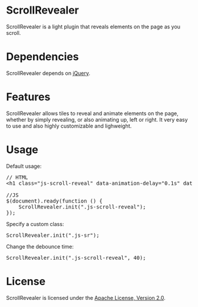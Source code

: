 ScrollRevealer
===========

ScrollRevealer is a light plugin that reveals elements on the page as you scroll.

Dependencies
========

ScrollRevealer depends on [jQuery](http://jquery.com).

Features
========

ScrollRevealer allows tiles to reveal and animate elements on the page, whether by simply revealing, or also animating up, left or right.
It very easy to use and also highly customizable and lighweight.

Usage
========

Default usage:

<pre>
// HTML
&lt;h1 class="js-scroll-reveal" data-animation-delay="0.1s" data-animation-dir="up"&gt;Lorem ipsum dolor sit amet&lt;/h1&gt;

//JS
$(document).ready(function () {
    ScrollRevealer.init(".js-scroll-reveal");
});
</pre>

Specify a custom class:

<pre>
ScrollRevealer.init(".js-sr");
</pre>

Change the debounce time:

<pre>
ScrollRevealer.init(".js-scroll-reveal", 40);
</pre>


License
========

ScrollRevealer is licensed under the [Apache License, Version 2.0](http://www.apache.org/licenses/LICENSE-2.0).
